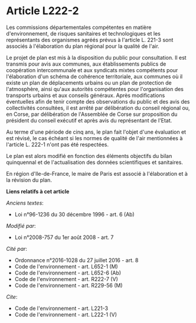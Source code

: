 # Article L222-2

Les commissions départementales compétentes en matière d'environnement, de risques sanitaires et technologiques et les
représentants des organismes agréés prévus à l'article L. 221-3 sont associés à l'élaboration du plan régional pour la
qualité de l'air. 

Le projet de plan est mis à la disposition du public pour consultation. Il est transmis pour avis aux communes, aux
établissements publics de coopération intercommunale et aux syndicats mixtes compétents pour l'élaboration d'un schéma de
cohérence territoriale, aux communes où il existe un plan de déplacements urbains ou un plan de protection de l'atmosphère,
ainsi qu'aux autorités compétentes pour l'organisation des transports urbains et aux conseils généraux. Après modifications
éventuelles afin de tenir compte des observations du public et des avis des collectivités consultées, il est arrêté par
délibération du conseil régional ou, en Corse, par délibération de l'Assemblée de Corse sur proposition du président du
conseil exécutif et après avis du représentant de l'Etat. 

Au terme d'une période de cinq ans, le plan fait l'objet d'une évaluation et est révisé, le cas échéant si les normes de
qualité de l'air mentionnées à l'article L. 222-1 n'ont pas été respectées. 

Le plan est alors modifié en fonction des éléments objectifs du bilan quinquennal et de l'actualisation des données
scientifiques et sanitaires. 

En région d'Ile-de-France, le maire de Paris est associé à l'élaboration et à la révision du plan.

**Liens relatifs à cet article**

_Anciens textes_:

  - Loi n°96-1236 du 30 décembre 1996 - art. 6 (Ab)

_Modifié par_:

  - Loi n°2008-757 du 1er août 2008 - art. 7

_Cité par_:

  - Ordonnance n°2016-1028 du 27 juillet 2016 - art. 8
  - Code de l'environnement - art. L652-1 (M)
  - Code de l'environnement - art. L652-6 (Ab)
  - Code de l'environnement - art. R222-7 (V)
  - Code de l'environnement - art. R229-56 (M)

_Cite_:

  - Code de l'environnement - art. L221-3
  - Code de l'environnement - art. L222-1 (V)
